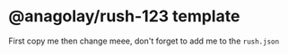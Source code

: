 # @anagolay/rush-123 template


First copy me then change meee, don't forget to add me to the `rush.json`

